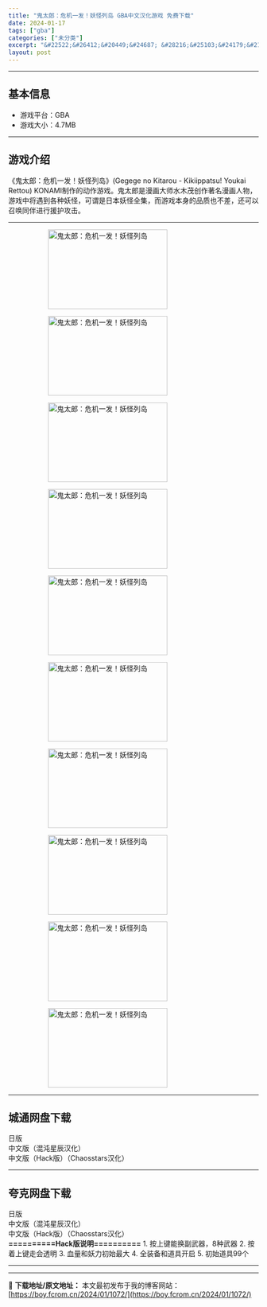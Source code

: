 ```yaml
---
title: "鬼太郎：危机一发！妖怪列岛 GBA中文汉化游戏 免费下载"
date: 2024-01-17
tags: ["gba"]
categories: ["未分类"]
excerpt: "&#22522;&#26412;&#20449;&#24687; &#28216;&#25103;&#24179;&#21488;&#65306;GBA&#28216;&#25103;&#22823;&#23567;&#65306;4.7MB&#28216;&#25103;&#20171;&amp;#324&hellip;"
layout: post
---
```


 <hr><h2>&#22522;&#26412;&#20449;&#24687;</h2> <ul><li>&#28216;&#25103;&#24179;&#21488;&#65306;GBA</li><li>&#28216;&#25103;&#22823;&#23567;&#65306;4.7MB</li></ul><hr><h2>&#28216;&#25103;&#20171;&#32461;</h2> &#12298;&#39740;&#22826;&#37070;&#65306;&#21361;&#26426;&#19968;&#21457;&#65281;&#22934;&#24618;&#21015;&#23707;&#12299;(Gegege no Kitarou - Kikiippatsu! Youkai Rettou) KONAMI&#21046;&#20316;&#30340;&#21160;&#20316;&#28216;&#25103;&#12290;&#39740;&#22826;&#37070;&#26159;&#28459;&#30011;&#22823;&#24072;&#27700;&#26408;&#33538;&#21019;&#20316;&#33879;&#21517;&#28459;&#30011;&#20154;&#29289;&#65292;&#28216;&#25103;&#20013;&#23558;&#36935;&#21040;&#21508;&#31181;&#22934;&#24618;&#65292;&#21487;&#35859;&#26159;&#26085;&#26412;&#22934;&#24618;&#20840;&#38598;&#65292;&#32780;&#28216;&#25103;&#26412;&#36523;&#30340;&#21697;&#36136;&#20063;&#19981;&#24046;&#65292;&#36824;&#21487;&#20197;&#21484;&#21796;&#21516;&#20276;&#36827;&#34892;&#25588;&#25252;&#25915;&#20987;&#12290; <hr><figure><figure><img loading="lazy" decoding="async" width="240" height="160" data-id="3037" src="https://boy.fcrom.cn/wp-content/uploads/2024/01/20240116_65a636193ec7f.png" title="&#39740;&#22826;&#37070;&#65306;&#21361;&#26426;&#19968;&#21457;&#65281;&#22934;&#24618;&#21015;&#23707;-1" alt="鬼太郎：危机一发！妖怪列岛"></figure><figure><img loading="lazy" decoding="async" width="240" height="160" data-id="3030" src="https://boy.fcrom.cn/wp-content/uploads/2024/01/20240116_65a6361979b25.png" title="&#39740;&#22826;&#37070;&#65306;&#21361;&#26426;&#19968;&#21457;&#65281;&#22934;&#24618;&#21015;&#23707;-2" alt="鬼太郎：危机一发！妖怪列岛"></figure><figure><img loading="lazy" decoding="async" width="240" height="160" data-id="3031" src="https://boy.fcrom.cn/wp-content/uploads/2024/01/20240116_65a636199f4d0.png" title="&#39740;&#22826;&#37070;&#65306;&#21361;&#26426;&#19968;&#21457;&#65281;&#22934;&#24618;&#21015;&#23707;-3" alt="鬼太郎：危机一发！妖怪列岛"></figure><figure><img loading="lazy" decoding="async" width="240" height="160" data-id="3032" src="https://boy.fcrom.cn/wp-content/uploads/2024/01/20240116_65a63619bcb97.png" title="&#39740;&#22826;&#37070;&#65306;&#21361;&#26426;&#19968;&#21457;&#65281;&#22934;&#24618;&#21015;&#23707;-4" alt="鬼太郎：危机一发！妖怪列岛"></figure><figure><img loading="lazy" decoding="async" width="240" height="160" data-id="3036" src="https://boy.fcrom.cn/wp-content/uploads/2024/01/20240116_65a63619eb5a3.png" title="&#39740;&#22826;&#37070;&#65306;&#21361;&#26426;&#19968;&#21457;&#65281;&#22934;&#24618;&#21015;&#23707;-5" alt="鬼太郎：危机一发！妖怪列岛"></figure><figure><img loading="lazy" decoding="async" width="240" height="160" data-id="3033" src="https://boy.fcrom.cn/wp-content/uploads/2024/01/20240116_65a6361a1bb24.png" title="&#39740;&#22826;&#37070;&#65306;&#21361;&#26426;&#19968;&#21457;&#65281;&#22934;&#24618;&#21015;&#23707;-6" alt="鬼太郎：危机一发！妖怪列岛"></figure><figure><img loading="lazy" decoding="async" width="240" height="160" data-id="3034" src="https://boy.fcrom.cn/wp-content/uploads/2024/01/20240116_65a6361a4547c.png" title="&#39740;&#22826;&#37070;&#65306;&#21361;&#26426;&#19968;&#21457;&#65281;&#22934;&#24618;&#21015;&#23707;" alt="鬼太郎：危机一发！妖怪列岛"></figure><figure><img loading="lazy" decoding="async" width="240" height="160" data-id="3035" src="https://boy.fcrom.cn/wp-content/uploads/2024/01/20240116_65a6361a75607.png" title="&#39740;&#22826;&#37070;&#65306;&#21361;&#26426;&#19968;&#21457;&#65281;&#22934;&#24618;&#21015;&#23707;" alt="鬼太郎：危机一发！妖怪列岛"></figure><figure><img loading="lazy" decoding="async" width="240" height="160" data-id="3038" src="https://boy.fcrom.cn/wp-content/uploads/2024/01/20240116_65a6361aad7e8.png" title="&#39740;&#22826;&#37070;&#65306;&#21361;&#26426;&#19968;&#21457;&#65281;&#22934;&#24618;&#21015;&#23707;" alt="鬼太郎：危机一发！妖怪列岛"></figure><figure><img loading="lazy" decoding="async" width="240" height="160" data-id="3029" src="https://boy.fcrom.cn/wp-content/uploads/2024/01/20240116_65a6361ad0280.png" title="&#39740;&#22826;&#37070;&#65306;&#21361;&#26426;&#19968;&#21457;&#65281;&#22934;&#24618;&#21015;&#23707;" alt="鬼太郎：危机一发！妖怪列岛"></figure></figure><div><div> <hr><h2>&#22478;&#36890;&#32593;&#30424;&#19979;&#36733;</h2> <div> <div>&#26085;&#29256;</div> <div>&#20013;&#25991;&#29256;&#65288;&#28151;&#27788;&#26143;&#36784;&#27721;&#21270;&#65289;</div> <div>&#20013;&#25991;&#29256;&#65288;Hack&#29256;&#65289;&#65288;Chaosstars&#27721;&#21270;&#65289;</div> </div> </div></div> <hr><h2>&#22840;&#20811;&#32593;&#30424;&#19979;&#36733;</h2> <div> <div>&#26085;&#29256;</div> <div>&#20013;&#25991;&#29256;&#65288;&#28151;&#27788;&#26143;&#36784;&#27721;&#21270;&#65289;</div> <div>&#20013;&#25991;&#29256;&#65288;Hack&#29256;&#65289;&#65288;Chaosstars&#27721;&#21270;&#65289;</div> </div> <strong>==========Hack&#29256;&#35828;&#26126;==========</strong> 1. &#25353;&#19978;&#38190;&#33021;&#25442;&#21103;&#27494;&#22120;&#65292;8&#31181;&#27494;&#22120; 2. &#25353;&#30528;&#19978;&#38190;&#36208;&#20250;&#36879;&#26126; 3. &#34880;&#37327;&#21644;&#22934;&#21147;&#21021;&#22987;&#26368;&#22823; 4. &#20840;&#35013;&#22791;&#21644;&#36947;&#20855;&#24320;&#21551; 5. &#21021;&#22987;&#36947;&#20855;99&#20010; <hr>

---
📖 **下载地址/原文地址：** 本文最初发布于我的博客网站：[https://boy.fcrom.cn/2024/01/1072/](https://boy.fcrom.cn/2024/01/1072/)
